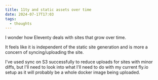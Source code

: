 ```yaml
---
title: 11ty and static assets over time
date: 2024-07-17T17:03
tags:
  - thoughts
---
```


I wonder how Eleventy deals with sites that grow over time.

It feels like it is independent of the static site generation and is more a concern of syncing/uploading the site.

I've used sync on S3 successfully to reduce uploads for sites with minor diffs, but I'll need to look into what I'll need to do with my current fly.io setup as it will probably be a whole docker image being uploaded.
